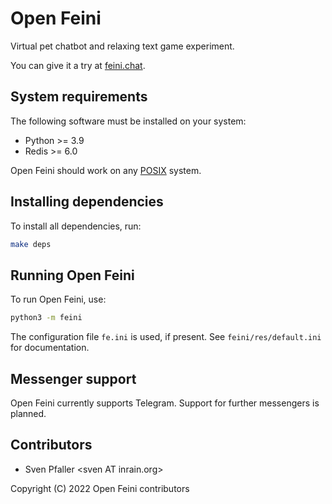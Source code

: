 # Open Feini

Virtual pet chatbot and relaxing text game experiment.

You can give it a try at [feini.chat](https://feini.chat/).

## System requirements

The following software must be installed on your system:

* Python >= 3.9
* Redis >= 6.0

Open Feini should work on any [POSIX](https://en.wikipedia.org/wiki/POSIX) system.

## Installing dependencies

To install all dependencies, run:

```sh
make deps
```

## Running Open Feini

To run Open Feini, use:

```sh
python3 -m feini
```

The configuration file `fe.ini` is used, if present. See `feini/res/default.ini` for documentation.

## Messenger support

Open Feini currently supports Telegram. Support for further messengers is planned.

## Contributors

* Sven Pfaller &lt;sven AT inrain.org>

Copyright (C) 2022 Open Feini contributors
